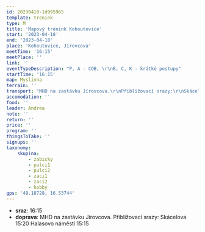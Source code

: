 ```yaml
---
id: 20230418-1d995965
template: trenink
type: M
title: 'Mapový trénink Kohoutovice'
start: '2023-04-18'
end: '2023-04-18'
place: 'Kohoutovice, Jírovcova'
meetTime: '16:15'
meetPlace: ''
link: ''
eventTypeDescription: "P, A - COB, \r\nB, C, K - krátké postupy"
startTime: '16:15'
map: Myslivna
terrain: ''
transport: "MHD na zastávku Jírovcova.\r\nPřibližovací srazy:\r\nSkácelova 15:20\r\nHalasovo náměstí 15:15"
accomodation: ''
food: ''
leader: Andrea
note: ''
return: ''
price: ''
program: ''
thingsToTake: ''
signups: ''
taxonomy:
    skupina:
        - zabicky
        - pulci1
        - pulci2
        - zaci1
        - zaci2
        - hobby
gps: '49.18728, 16.53744'
---
```


* **sraz**: 16:15
* **doprava**: MHD na zastávku Jírovcova.
Přibližovací srazy:
Skácelova 15:20
Halasovo náměstí 15:15
